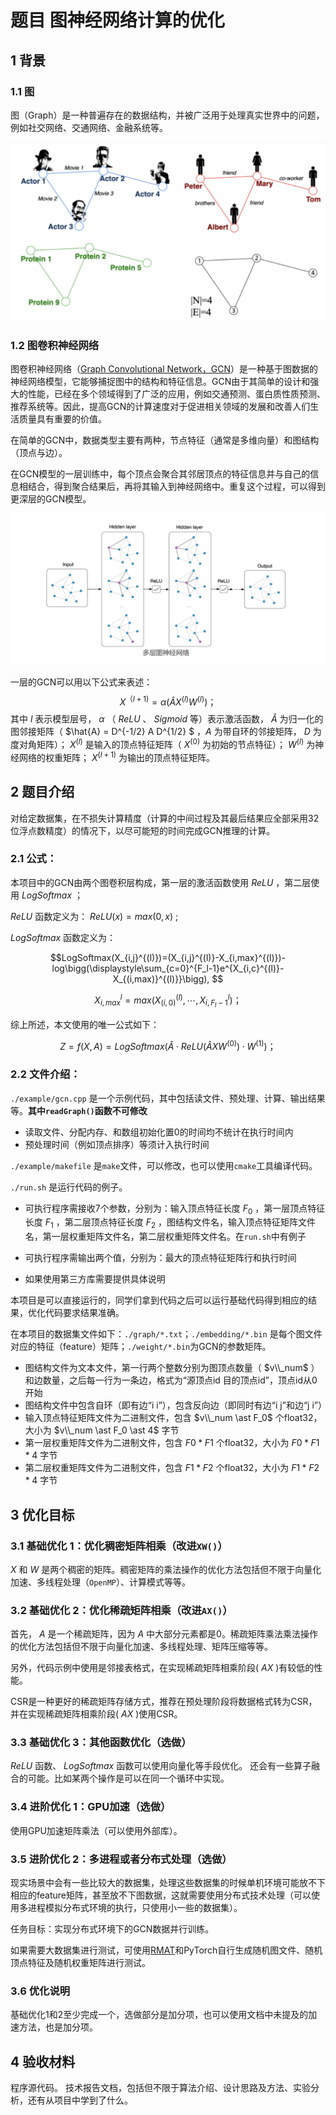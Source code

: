# 题目  图神经网络计算的优化

## 1 背景

### 1.1  图

图（Graph）是一种普遍存在的数据结构，并被广泛用于处理真实世界中的问题，例如社交网络、交通网络、金融系统等。

<img src="./image/image-20230906163404480.png" alt="image-20230906163404480" style="zoom:50%;" />

### 1.2  图卷积神经网络

图卷积神经网络（[Graph Convolutional Network，GCN](http://arxiv.org/abs/1609.02907)）是一种基于图数据的神经网络模型，它能够捕捉图中的结构和特征信息。GCN由于其简单的设计和强大的性能，已经在多个领域得到了广泛的应用，例如交通预测、蛋白质性质预测、推荐系统等。因此，提高GCN的计算速度对于促进相关领域的发展和改善人们生活质量具有重要的价值。

在简单的GCN中，数据类型主要有两种，节点特征（通常是多维向量）和图结构（顶点与边）。

在GCN模型的一层训练中，每个顶点会聚合其邻居顶点的特征信息并与自己的信息相结合，得到聚合结果后，再将其输入到神经网络中。重复这个过程，可以得到更深层的GCN模型。

<img src="./image/image-20230906164803017.png" alt="image-20230906164803017" style="zoom:50%;" />

一层的GCN可以用以下公式来表述：
$$X^{（l+1)} =\alpha(\hat{A}X^{(l)}W^{(l)})；$$
其中 $l$ 表示模型层号， $\alpha$ （ $ReLU$ 、 $Sigmoid$ 等）表示激活函数， $\hat{A}$ 为归一化的图邻接矩阵（ $\hat{A} = D^{-1/2} A D^{1/2} $ ，$A$ 为带自环的邻接矩阵， $D$ 为度对角矩阵）； $X^{(l)}$ 是输入的顶点特征矩阵（ $X^{(0)}$ 为初始的节点特征）； $W^{(l)}$ 为神经网络的权重矩阵； $X^{(l+1)}$ 为输出的顶点特征矩阵。

## 2  题目介绍

对给定数据集，在不损失计算精度（计算的中间过程及其最后结果应全部采用32位浮点数精度）的情况下，以尽可能短的时间完成GCN推理的计算。

### 2.1 公式：

本项目中的GCN由两个图卷积层构成，第一层的激活函数使用 $ReLU$ ，第二层使用 $LogSoftmax$ ；

$ReLU$ 函数定义为： $ReLU(x)=max(0,x)$ ;

$LogSoftmax$ 函数定义为：


$$LogSoftmax(X_{i,j}^{(l)})=(X_{i,j}^{(l)}-X_{i,max}^{(l)})-log\bigg(\displaystyle\sum_{c=0}^{F_l-1}e^{X_{i,c}^{(l)}-X_{(i,max)}^{(l)}}\bigg), $$


$$X_{i,max}^{l}=max\big(X_{(i,0)}^{(l)},\cdots,X_{i,F_l-1}^{l}\big)；$$

综上所述，本文使用的唯一公式如下：

$$Z=f(X,A)=LogSoftmax\bigg(\hat{A} \cdot ReLU\big(\hat{A}XW^{(0)}\big) \cdot W^{(1)}\bigg)；$$

### 2.2 文件介绍：

`./example/gcn.cpp` 是一个示例代码，其中包括读文件、预处理、计算、输出结果等。**其中`readGraph()`函数不可修改**

-   读取文件、分配内存、和数组初始化置0的时间均不统计在执行时间内
-   预处理时间（例如顶点排序）等须计入执行时间

`./example/makefile` 是`make`文件，可以修改，也可以使用`cmake`工具编译代码。

`./run.sh` 是运行代码的例子。

-   可执行程序需接收7个参数，分别为：输入顶点特征长度 $F_0$ ，第一层顶点特征长度 $F_1$ ，第二层顶点特征长度 $F_2$ ，图结构文件名，输入顶点特征矩阵文件名，第一层权重矩阵文件名，第二层权重矩阵文件名。在`run.sh`中有例子

-   可执行程序需输出两个值，分别为：最大的顶点特征矩阵行和执行时间

-   如果使用第三方库需要提供具体说明

本项目是可以直接运行的，同学们拿到代码之后可以运行基础代码得到相应的结果，优化代码要求结果准确。

在本项目的数据集文件如下：`./graph/*.txt`；`./embedding/*.bin` 是每个图文件对应的特征（feature）矩阵；`./weight/*.bin`为GCN的参数矩阵。

-   图结构文件为文本文件，第一行两个整数分别为图顶点数量（ $v\\_num$ ）和边数量，之后每一行为一条边，格式为“源顶点id 目的顶点id”，顶点id从0开始
-   图结构文件中包含自环（即有边“i i”），包含反向边（即同时有边“i j”和边“j i”）
-   输入顶点特征矩阵文件为二进制文件，包含 $v\\_num \ast F_0$ 个float32，大小为 $v\\_num \ast F_0 \ast 4$ 字节
-   第一层权重矩阵文件为二进制文件，包含 $F0\ast F1$ 个float32，大小为 $F0\ast F1 \ast 4$ 字节
-   第二层权重矩阵文件为二进制文件，包含 $F1\ast F2$ 个float32，大小为 $F1\ast F2\ast 4$ 字节

## 3 优化目标

### 3.1 基础优化 1：优化稠密矩阵相乘（改进`XW()`）

 $X$ 和 $W$ 是两个稠密的矩阵。稠密矩阵的乘法操作的优化方法包括但不限于向量化加速、多线程处理（`OpenMP`）、计算模式等等。

### 3.2 基础优化 2：优化稀疏矩阵相乘（改进`AX()`）

首先， $A$ 是一个稀疏矩阵，因为 $A$ 中大部分元素都是0。稀疏矩阵乘法乘法操作的优化方法包括但不限于向量化加速、多线程处理、矩阵压缩等等。

另外，代码示例中使用是邻接表格式，在实现稀疏矩阵相乘阶段( $AX$ )有较低的性能。

CSR是一种更好的稀疏矩阵存储方式，推荐在预处理阶段将数据格式转为CSR，并在实现稀疏矩阵相乘阶段( $AX$ )使用CSR。

### 3.3 基础优化 3：其他函数优化（选做）

$ReLU$ 函数、 $LogSoftmax$ 函数可以使用向量化等手段优化。 还会有一些算子融合的可能。比如某两个操作是可以在同一个循环中实现。

### 3.4 进阶优化 1：GPU加速（选做）

使用GPU加速矩阵乘法（可以使用外部库）。

### 3.5 进阶优化 2：多进程或者分布式处理（选做）

现实场景中会有一些比较大的数据集，处理这些数据集的时候单机环境可能放不下相应的feature矩阵，甚至放不下图数据，这就需要使用分布式技术处理（可以使用多进程模拟分布式环境的执行，只使用小一些的数据集）。

任务目标：实现分布式环境下的GCN数据并行训练。

如果需要大数据集进行测试，可使用[RMAT](https://github.com/farkhor/PaRMAT)和PyTorch自行生成随机图文件、随机顶点特征及随机权重矩阵进行测试。

### 3.6 优化说明

基础优化1和2至少完成一个，选做部分是加分项，也可以使用文档中未提及的加速方法，也是加分项。

## 4 验收材料

程序源代码。
技术报告文档，包括但不限于算法介绍、设计思路及方法、实验分析，还有从项目中学到了什么。
